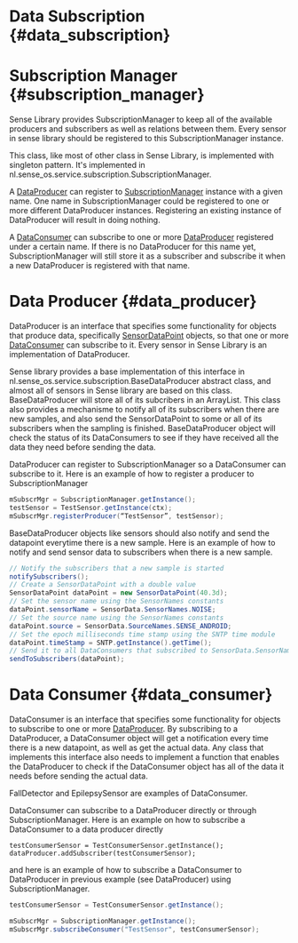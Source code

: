 # Data Subscription {#data_subscription}

# Subscription Manager {#subscription_manager}

Sense Library provides SubscriptionManager to keep all of the available producers and subscribers as well as relations between them. Every sensor in sense library should be registered to this SubscriptionManager instance.

This class, like most of other class in Sense Library, is implemented with singleton pattern. It's implemented in nl.sense_os.service.subscription.SubscriptionManager.

A [DataProducer](##DataProducer) can register to [SubscriptionManager](##SubscribtionManager) instance with a given name. One name in SubscriptionManager could be registered to one or more different DataProducer instances. Registering an existing instance of DataProducer will result in doing nothing.

A [DataConsumer](##DataConsumer) can subscribe to one or more [DataProducer](##DataProducer) registered under a certain name. If there is no DataProducer for this name yet, SubscriptionManager will still store it as a subscriber and subscribe it when a new DataProducer is registered with that name.

# Data Producer {#data_producer}

DataProducer is an interface that specifies some functionality for objects that produce data, specifically [SensorDataPoint](##SensorDataPoint) objects, so that one or more [DataConsumer](##DataConsumer) can subscribe to it. Every sensor in Sense Library is an implementation of DataProducer. 

Sense library provides a base implementation of this interface in nl.sense_os.service.subscription.BaseDataProducer abstract class, and almost all of sensors in Sense library are based on this class. BaseDataProducer will store all of its subcribers in an ArrayList. This class also provides a mechanisme to notify all of its subscribers when there are new samples, and also send the SensorDataPoint to some or all of its subscribers when the sampling is finished. BaseDataProducer object will check the status of its DataConsumers to see if they have received all the data they need before sending the data.

DataProducer can register to SubscriptionManager so a DataConsumer can subscribe to it. Here is an example of how to register a producer to SubscriptionManager

~~~java
mSubscrMgr = SubscriptionManager.getInstance();
testSensor = TestSensor.getInstance(ctx);
mSubscrMgr.registerProducer(“TestSensor”, testSensor);
~~~

BaseDataProducer objects like sensors should also notify and send the datapoint everytime there is a new sample. Here is an example of how to notify and send sensor data to subscribers when there is a new sample.

~~~java
// Notify the subscribers that a new sample is started
notifySubscribers();
// Create a SensorDataPoint with a double value
SensorDataPoint dataPoint = new SensorDataPoint(40.3d);
// Set the sensor name using the SensorNames constants
dataPoint.sensorName = SensorData.SensorNames.NOISE;
// Set the source name using the SensorNames constants
dataPoint.source = SensorData.SourceNames.SENSE_ANDROID;
// Set the epoch milliseconds time stamp using the SNTP time module
dataPoint.timeStamp = SNTP.getInstance().getTime();
// Send it to all DataConsumers that subscribed to SensorData.SensorNames.NOISE
sendToSubscribers(dataPoint);
~~~

# Data Consumer {#data_consumer}

DataConsumer is an interface that specifies some functionality for objects to subscribe to one or more [DataProducer](##DataProducer). By subscribing to a DataProducer, a DataConsumer object will get a notification every time there is a new datapoint, as well as get the actual data. Any class that implements this interface also needs to implement a function that enables the DataProducer to check if the DataConsumer object has all of the data it needs before sending the actual data.

FallDetector and EpilepsySensor are examples of DataConsumer.

DataConsumer can subscribe to a DataProducer directly or through SubscriptionManager. Here is an example on how to subscribe a DataConsumer to a data producer directly

~~~
testConsumerSensor = TestConsumerSensor.getInstance();
dataProducer.addSubscriber(testConsumerSensor);
~~~

and here is an example of how to subscribe a DataConsumer to DataProducer in previous example (see DataProducer) using SubscriptionManager.

~~~java
testConsumerSensor = TestConsumerSensor.getInstance();

mSubscrMgr = SubscriptionManager.getInstance();
mSubscrMgr.subscribeConsumer("TestSensor", testConsumerSensor);
~~~
